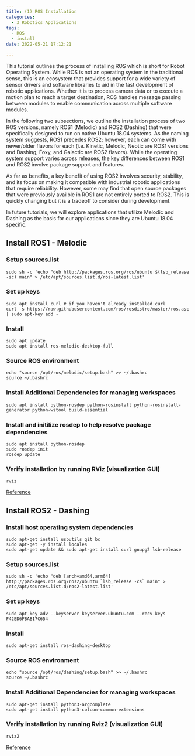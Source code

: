 ```yaml
---
title: (1) ROS Installation
categories:
  - 3 Robotics Applications
tags:
  - ROS
  - install
date: 2022-05-21 17:12:21

---
```


This tutorial outlines the process of installing ROS which is short for Robot Operating System. While ROS is not an operating system in the traditional sense, this is an ecosystem that provides support for a wide variety of sensor drivers and software libraries to aid in the fast development of robotic applications. Whether it is to process camera data or to execute a motion plan to reach a target destination, ROS handles message passing between modules to enable communication across multiple software modules. 

In the following two subsections, we outline the installation process of two ROS versions, namely ROS1 (Melodic) and ROS2 (Dashing) that were specifically designed to run on native Ubuntu 18.04 systems. As the naming system suggests, ROS1 precedes ROS2; however, each can come with newer/older flavors for each (i.e. Kinetic, Melodic, Neotic are ROS1 versions and Dashing, Foxy, and Galactic are ROS2 flavors). While the operating system support varies across releases, the key differences between ROS1 and ROS2 involve package support and features. 

As far as benefits, a key benefit of using ROS2 involves security, stability, and its focus on making it compatible with industrial robotic applications that require reliability. However, some may find that open source packages that were previously availble in ROS1 are not entirely ported to ROS2. This is quickly changing but it is a tradeoff to consider during development.

In future tutorials, we will explore applications that utilize Melodic and Dashing as the basis for our applications since they are Ubuntu 18.04 specific. 

## Install ROS1 - Melodic

### Setup sources.list

```
sudo sh -c 'echo "deb http://packages.ros.org/ros/ubuntu $(lsb_release -sc) main" > /etc/apt/sources.list.d/ros-latest.list'
```



### Set up keys

```
sudo apt install curl # if you haven't already installed curl
curl -s https://raw.githubusercontent.com/ros/rosdistro/master/ros.asc | sudo apt-key add -
```

### Install

```
sudo apt update
sudo apt install ros-melodic-desktop-full
```

### Source ROS environment

```
echo "source /opt/ros/melodic/setup.bash" >> ~/.bashrc
source ~/.bashrc
```

### Install Additional Dependencies for managing workspaces

```
sudo apt install python-rosdep python-rosinstall python-rosinstall-generator python-wstool build-essential
```

### Install and initilize rosdep to help resolve package dependencies

```
sudo apt install python-rosdep
sudo rosdep init
rosdep update
```

### Verify installation by running RViz (visualization GUI)

```
rviz
```



[Reference](https://wiki.ros.org/melodic/Installation/Ubuntu)





## Install ROS2 - Dashing

### Install host operating system dependencies

```
sudo apt-get install usbutils git bc
sudo apt-get -y install locales
sudo apt-get update && sudo apt-get install curl gnupg2 lsb-release
```



### Setup sources.list

```
sudo sh -c 'echo "deb [arch=amd64,arm64] http://packages.ros.org/ros2/ubuntu `lsb_release -cs` main" > /etc/apt/sources.list.d/ros2-latest.list'
```



### Set up keys

```
sudo apt-key adv --keyserver keyserver.ubuntu.com --recv-keys F42ED6FBAB17C654
```

### Install

```
sudo apt-get install ros-dashing-desktop
```

### Source ROS environment

```
echo "source /opt/ros/dashing/setup.bash" >> ~/.bashrc
source ~/.bashrc
```

### Install Additional Dependencies for managing workspaces

```
sudo apt-get install python3-argcomplete
sudo apt-get install python3-colcon-common-extensions
```

### Verify installation by running Rviz2 (visualization GUI)

```
rviz2
```

[Reference](https://developer.qualcomm.com/qualcomm-robotics-rb5-kit/quick-start-guide/qualcomm_robotics_rb5_development_kit_bring_up/run-a-basic-ROS2-application)

